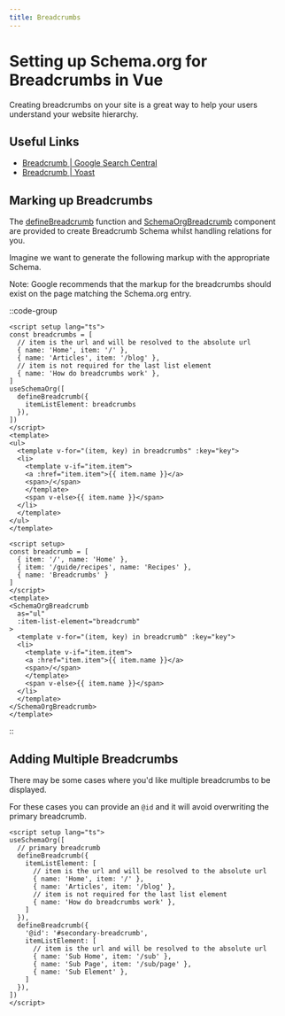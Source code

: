 ```yaml
---
title: Breadcrumbs
---
```


# Setting up Schema.org for Breadcrumbs in Vue

Creating breadcrumbs on your site is a great way to help your users understand your website hierarchy.

## Useful Links

- [Breadcrumb | Google Search Central](https://developers.google.com/search/docs/advanced/structured-data/breadcrumb)
- [Breadcrumb | Yoast](https://developer.yoast.com/features/schema/pieces/breadcrumb)

## Marking up Breadcrumbs

The [defineBreadcrumb](/api/schema/breadcrumb) function and [SchemaOrgBreadcrumb](/components/) component are provided
to create Breadcrumb Schema whilst handling relations for you.


Imagine we want to generate the following markup with the appropriate Schema.

Note: Google recommends that the markup for the breadcrumbs should exist on the page matching the Schema.org entry.

::code-group

```vue [Composition API]
<script setup lang="ts">
const breadcrumbs = [
  // item is the url and will be resolved to the absolute url  
  { name: 'Home', item: '/' },
  { name: 'Articles', item: '/blog' },
  // item is not required for the last list element
  { name: 'How do breadcrumbs work' },
]
useSchemaOrg([
  defineBreadcrumb({
    itemListElement: breadcrumbs
  }),
])
</script>
<template>
<ul>
  <template v-for="(item, key) in breadcrumbs" :key="key">
  <li>
    <template v-if="item.item">
    <a :href="item.item">{{ item.name }}</a>
    <span>/</span>
    </template>
    <span v-else>{{ item.name }}</span>
  </li>
  </template>
</ul>
</template>
```

```vue [Component API]
<script setup>
const breadcrumb = [
  { item: '/', name: 'Home' },
  { item: '/guide/recipes', name: 'Recipes' },
  { name: 'Breadcrumbs' }
]
</script>
<template>
<SchemaOrgBreadcrumb
  as="ul"
  :item-list-element="breadcrumb"
>
  <template v-for="(item, key) in breadcrumb" :key="key">
  <li>
    <template v-if="item.item">
    <a :href="item.item">{{ item.name }}</a>
    <span>/</span>
    </template>
    <span v-else>{{ item.name }}</span>
  </li>
  </template>
</SchemaOrgBreadcrumb>
</template>
```
::


## Adding Multiple Breadcrumbs

There may be some cases where you'd like multiple breadcrumbs to be displayed.

For these cases you can provide an `@id` and it will avoid overwriting the primary breadcrumb.

```vue
<script setup lang="ts">
useSchemaOrg([
  // primary breadcrumb
  defineBreadcrumb({
    itemListElement: [
      // item is the url and will be resolved to the absolute url  
      { name: 'Home', item: '/' },
      { name: 'Articles', item: '/blog' },
      // item is not required for the last list element
      { name: 'How do breadcrumbs work' },
    ]
  }),
  defineBreadcrumb({
    '@id': '#secondary-breadcrumb',
    itemListElement: [
      // item is the url and will be resolved to the absolute url  
      { name: 'Sub Home', item: '/sub' },
      { name: 'Sub Page', item: '/sub/page' },
      { name: 'Sub Element' },
    ]
  }),
])
</script>
```
